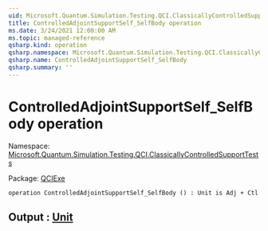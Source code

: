 ```yaml
---
uid: Microsoft.Quantum.Simulation.Testing.QCI.ClassicallyControlledSupportTests.ControlledAdjointSupportSelf_SelfBody
title: ControlledAdjointSupportSelf_SelfBody operation
ms.date: 3/24/2021 12:00:00 AM
ms.topic: managed-reference
qsharp.kind: operation
qsharp.namespace: Microsoft.Quantum.Simulation.Testing.QCI.ClassicallyControlledSupportTests
qsharp.name: ControlledAdjointSupportSelf_SelfBody
qsharp.summary: ''
---
```


# ControlledAdjointSupportSelf_SelfBody operation

Namespace: [Microsoft.Quantum.Simulation.Testing.QCI.ClassicallyControlledSupportTests](xref:Microsoft.Quantum.Simulation.Testing.QCI.ClassicallyControlledSupportTests)

Package: [QCIExe](https://nuget.org/packages/QCIExe)




```qsharp
operation ControlledAdjointSupportSelf_SelfBody () : Unit is Adj + Ctl
```


## Output : [Unit](xref:microsoft.quantum.lang-ref.unit)

